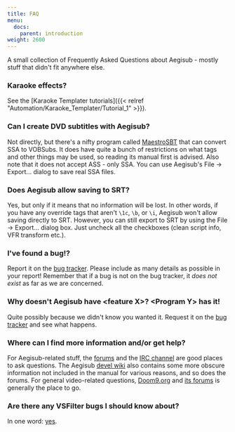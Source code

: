 ```yaml
---
title: FAQ
menu:
  docs:
    parent: introduction
weight: 2600
---
```


A small collection of Frequently Asked Questions about Aegisub - mostly
stuff that didn't fit anywhere else.

### Karaoke effects?

See the [Karaoke Templater tutorials]({{< relref "Automation/Karaoke_Templater/Tutorial_1" >}}).

### Can I create DVD subtitles with Aegisub?

Not directly, but there's a nifty program called
[MaestroSBT](http://sourceforge.net/projects/maestrosbt/) that can
convert SSA to VOBSubs. It does have quite a bunch of restrictions on
what tags and other things may be used, so reading its manual first is
advised. Also note that it does not accept ASS - only SSA. You can use
Aegisub's File -> Export... dialog to save real SSA files.

### Does Aegisub allow saving to SRT?

Yes, but only if it means that no information will be lost. In other
words, if you have any override tags that aren't `\1c`, `\b`, or `\i`,
Aegisub won't allow saving directly to SRT. However, you can still
export to SRT by using the File -> Export... dialog box. Just uncheck
all the checkboxes (clean script info, VFR transform etc.).

### I've found a bug!?

Report it on the [bug tracker](http://devel.aegisub.org/). Please
include as many details as possible in your report! Remember that if a
bug is not on the bug tracker, it _does not exist_ as far as we are
concerned.

### Why doesn't Aegisub have \<feature X>? \<Program Y> has it!

Quite possibly because we didn't know you wanted it. Request it on the
[bug tracker](http://devel.aegisub.org/) and see what happens.

### Where can I find more information and/or get help?

For Aegisub-related stuff, the [forums](http://forums.aegisub.org) and
the [IRC channel](irc://irc.rizon.net/aegisub) are good places to ask
questions. The Aegisub [devel wiki](http://devel.aegisub.org) also
contains some more obscure information not included in the manual for
various reasons, and so does the forums.  For general video-related
questions, [Doom9.org](http://www.doom9.org) and [its
forums](http://forum.doom9.org) is generally the place to go.

### Are there any VSFilter bugs I should know about?

In one word: [yes](https://web.archive.org/web/20110811220802/http://asa.diac24.net/VSFilter#BUGS).
